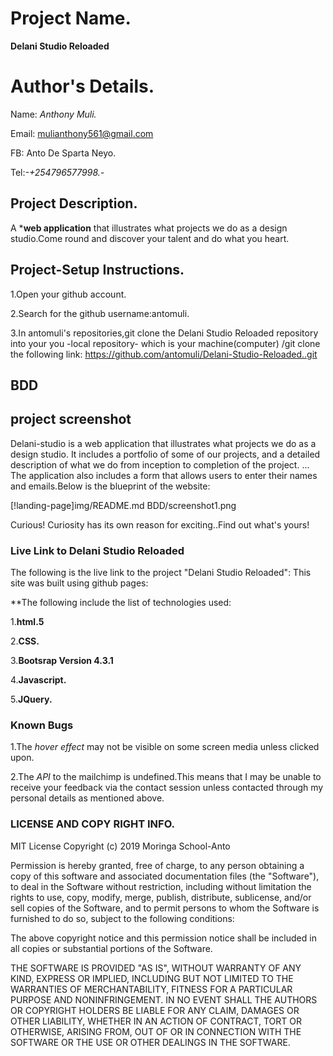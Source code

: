 # Project Name.
**Delani Studio Reloaded**

# Author's Details.
Name: *Anthony Muli.*

Email: mulianthony561@gmail.com

FB: Anto De Sparta Neyo.

Tel:*-+254796577998.-*

## Project Description.
A ***web application** that illustrates what projects we do as a design studio.Come round and discover your talent and do what you heart.


## Project-Setup Instructions.
1.Open your github account.

2.Search for the github username:antomuli.

3.In antomuli's repositories,git clone the Delani Studio Reloaded repository into your you -local repository- which is your machine(computer) /git clone the following link: https://github.com/antomuli/Delani-Studio-Reloaded..git

## BDD 
<!-- Behavior  Driven  Development
Behavior	Input	Output
Enter your name	['Calvince']	name = 'calvince'
Enter Email && Message	['Email','Message']	Email && Message
Submit	Email && Message	Thank you Calvince, details received
Sum of two values<= third value	[1,2,5]	No triangle -->

## project screenshot
Delani-studio is a web application that illustrates what projects we do as a design studio. It includes a portfolio of some of our projects, and a detailed description of what we do from inception to completion of the project. ... The application also includes a form that allows users to enter their names and emails.Below is the blueprint of the website:

[!landing-page]img/README.md BDD/screenshot1.png

Curious! Curiosity has its own reason for exciting..Find out what's yours!



### Live Link to Delani Studio Reloaded
The following is the live link to the project "Delani Studio Reloaded": This site was built using github pages: 

**The following include the list of technologies used: 

1.**html.5**

2.**CSS.**

3.**Bootsrap Version 4.3.1**

4.**Javascript.**

5.**JQuery.**

### Known Bugs

1.The *hover effect* may not be visible on some screen media unless clicked upon.

2.The *API* to the mailchimp is undefined.This means that I may be unable to receive your feedback via the contact session unless contacted through my personal details as mentioned above.

### LICENSE AND COPY RIGHT INFO.
MIT License
 Copyright (c) 2019 Moringa School-Anto

Permission is hereby granted, free of charge, to any person obtaining a copy of this software and associated documentation files (the "Software"), to deal in the Software without restriction, including without limitation the rights to use, copy, modify, merge, publish, distribute, sublicense, and/or sell copies of the Software, and to permit persons to whom the Software is furnished to do so, subject to the following conditions:

The above copyright notice and this permission notice shall be included in all copies or substantial portions of the Software.

THE SOFTWARE IS PROVIDED "AS IS", WITHOUT WARRANTY OF ANY KIND, EXPRESS OR IMPLIED, INCLUDING BUT NOT LIMITED TO THE WARRANTIES OF MERCHANTABILITY, FITNESS FOR A PARTICULAR PURPOSE AND NONINFRINGEMENT. IN NO EVENT SHALL THE AUTHORS OR COPYRIGHT HOLDERS BE LIABLE FOR ANY CLAIM, DAMAGES OR OTHER LIABILITY, WHETHER IN AN ACTION OF CONTRACT, TORT OR OTHERWISE, ARISING FROM, OUT OF OR IN CONNECTION WITH THE SOFTWARE OR THE USE OR OTHER DEALINGS IN THE SOFTWARE.